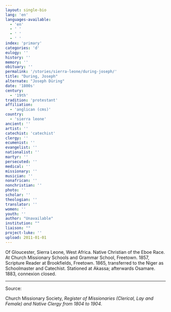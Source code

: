 ```yaml
---
layout: single-bio
lang: 'en'
languages-available:
  - 'en'
  - ' '
  - ' '
  - ' '
index: 'primary'
categories: 'd'
eulogy: ''
history: ''
memory: ''
obituary: ''
permalink: '/stories/sierra-leone/during-joseph/'
title: "During, Joseph"
alternate: "Joseph Düring"
date: '1800s'
century:
  - '19th'
tradition: 'protestant'
affiliation:
  - 'anglican (cms)'
country:
  - 'sierra leone'
ancient: ''
artist: ''
catechist: 'catechist'
clergy: ''
ecumenist: ''
evangelist: ''
nationalist: ''
martyr: ''
persecuted: ''
medical: ''
missionary: ''
musician: ''
nonafrican: ''
nonchristian: ''
photo: ''
scholar: ''
theologian: ''
translator: ''
women: ''
youth: ''
author: "Unavailable"
institution: ""
liaison: ""
project-luke: ''
upload: 2011-01-01
---
```




Of Gloucester, Sierra Leone, West Africa.  Native Christian of the Eboe Race.  At Church Missionary Schools and Grammar School, Freetown.  1857, Scripture Reader at Brookfields, Freetown.  1865, transferred to the Niger as Schoolmaster and Catechist.  Stationed at Akassa; afterwards Osamare.  1883, connexion closed.



---

Source:

Church Missionary Society, *Register of Missionaries (Clerical, Lay and Female) and Native Clergy from 1804 to 1904*.
